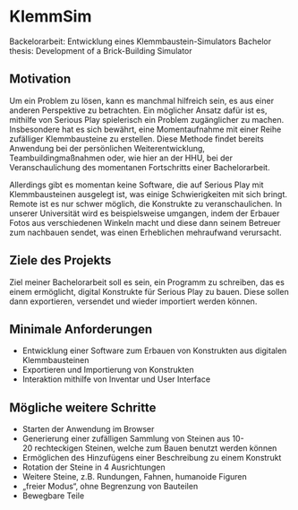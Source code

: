 # KlemmSim
Backelorarbeit: Entwicklung eines Klemmbaustein-Simulators
Bachelor thesis: Development of a Brick-Building Simulator

## Motivation

Um ein Problem zu lösen, kann es manchmal hilfreich sein, es aus einer anderen Perspektive zu betrachten. Ein möglicher Ansatz dafür ist es, mithilfe von Serious Play spielerisch ein Problem zugänglicher zu machen. Insbesondere hat es sich bewährt, eine Momentaufnahme mit einer Reihe zufälliger Klemmbausteine zu erstellen. Diese Methode findet bereits Anwendung bei der persönlichen Weiterentwicklung, Teambuildingmaßnahmen oder, wie hier an der HHU, bei der Veranschaulichung des momentanen Fortschritts einer Bachelorarbeit.

Allerdings gibt es momentan keine Software, die auf Serious Play mit Klemmbausteinen ausgelegt ist, was einige Schwierigkeiten mit sich bringt. Remote ist es nur schwer möglich, die Konstrukte zu veranschaulichen. In unserer Universität wird es beispielsweise umgangen, indem der Erbauer Fotos aus verschiedenen Winkeln macht und diese dann seinem Betreuer zum nachbauen sendet, was einen Erheblichen mehraufwand verursacht. 

## Ziele des Projekts

Ziel meiner Bachelorarbeit soll es sein, ein Programm zu schreiben, das es einem ermöglicht, digital  Konstrukte für Serious Play zu bauen. Diese sollen dann exportieren, versendet und wieder importiert werden können. 

## Minimale Anforderungen

- Entwicklung einer Software zum Erbauen von Konstrukten aus digitalen Klemmbausteinen
- Exportieren und Importierung von Konstrukten
- Interaktion mithilfe von Inventar und User Interface

## Mögliche weitere Schritte

- Starten der Anwendung im Browser
- Generierung einer zufälligen Sammlung von Steinen aus 10-20 rechteckigen Steinen, welche zum Bauen benutzt werden können
- Ermöglichen des Hinzufügens einer Beschreibung zu einem Konstrukt
- Rotation der Steine in 4 Ausrichtungen
- Weitere Steine, z.B. Rundungen, Fahnen, humanoide Figuren
- „freier Modus“, ohne Begrenzung von Bauteilen
- Bewegbare Teile
